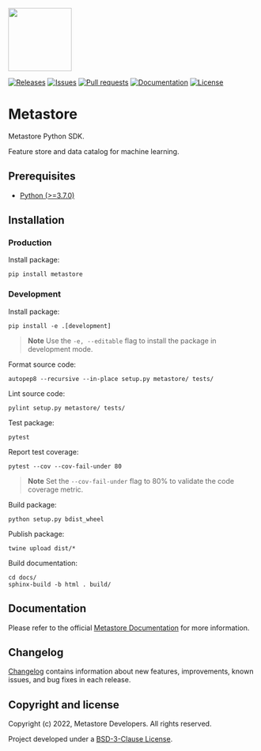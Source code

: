 <p align="left">
    <a href="https://github.com/metastore-developers/metastore" title="Metastore">
        <img src="https://metastore.readthedocs.io/en/latest/_static/logo.svg" width="128px"/>
    </a>
</p>

[![Releases](https://img.shields.io/github/v/release/metastore-developers/metastore?color=blue)](https://github.com/metastore-developers/metastore/releases)
[![Issues](https://img.shields.io/github/issues/metastore-developers/metastore?color=blue)](https://github.com/metastore-developers/metastore/issues)
[![Pull requests](https://img.shields.io/github/issues-pr/metastore-developers/metastore?color=blue)](https://github.com/metastore-developers/metastore/pulls)
[![Documentation](https://img.shields.io/badge/docs-latest-blue.svg)](https://metastore.readthedocs.io)
[![License](https://img.shields.io/pypi/l/metastore?color=blue)](https://metastore.readthedocs.io/en/latest/license.html)

# Metastore

Metastore Python SDK.

Feature store and data catalog for machine learning.

## Prerequisites

* [Python (>=3.7.0)](https://www.python.org)

## Installation

### Production

Install package:

```
pip install metastore
```

### Development

Install package:

```
pip install -e .[development]
```

> **Note** Use the `-e, --editable` flag to install the package in development mode.

Format source code:

```
autopep8 --recursive --in-place setup.py metastore/ tests/
```

Lint source code:

```
pylint setup.py metastore/ tests/
```

Test package:

```
pytest
```

Report test coverage:

```
pytest --cov --cov-fail-under 80
```

> **Note** Set the `--cov-fail-under` flag to 80% to validate the code coverage metric.

Build package:

```
python setup.py bdist_wheel
```

Publish package:

```
twine upload dist/*
```

Build documentation:

```
cd docs/
sphinx-build -b html . build/
```

## Documentation

Please refer to the official [Metastore Documentation](https://metastore.readthedocs.io) for more information.

## Changelog

[Changelog](https://metastore.readthedocs.io/en/latest/changelog.html) contains information about new features, improvements, known issues, and bug fixes in each release.

## Copyright and license

Copyright (c) 2022, Metastore Developers. All rights reserved.

Project developed under a [BSD-3-Clause License](https://metastore.readthedocs.io/en/latest/license.html).
